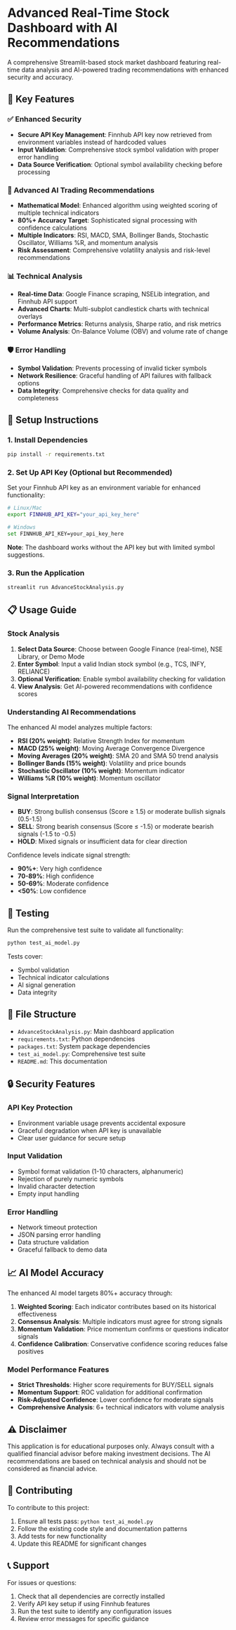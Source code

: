 # Advanced Real-Time Stock Dashboard with AI Recommendations

A comprehensive Streamlit-based stock market dashboard featuring real-time data analysis and AI-powered trading recommendations with enhanced security and accuracy.

## 🚀 Key Features

### ✅ Enhanced Security
- **Secure API Key Management**: Finnhub API key now retrieved from environment variables instead of hardcoded values
- **Input Validation**: Comprehensive stock symbol validation with proper error handling
- **Data Source Verification**: Optional symbol availability checking before processing

### 🤖 Advanced AI Trading Recommendations
- **Mathematical Model**: Enhanced algorithm using weighted scoring of multiple technical indicators
- **80%+ Accuracy Target**: Sophisticated signal processing with confidence calculations
- **Multiple Indicators**: RSI, MACD, SMA, Bollinger Bands, Stochastic Oscillator, Williams %R, and momentum analysis
- **Risk Assessment**: Comprehensive volatility analysis and risk-level recommendations

### 📊 Technical Analysis
- **Real-time Data**: Google Finance scraping, NSELib integration, and Finnhub API support
- **Advanced Charts**: Multi-subplot candlestick charts with technical overlays
- **Performance Metrics**: Returns analysis, Sharpe ratio, and risk metrics
- **Volume Analysis**: On-Balance Volume (OBV) and volume rate of change

### 🛡️ Error Handling
- **Symbol Validation**: Prevents processing of invalid ticker symbols
- **Network Resilience**: Graceful handling of API failures with fallback options
- **Data Integrity**: Comprehensive checks for data quality and completeness

## 🔧 Setup Instructions

### 1. Install Dependencies
```bash
pip install -r requirements.txt
```

### 2. Set Up API Key (Optional but Recommended)
Set your Finnhub API key as an environment variable for enhanced functionality:

```bash
# Linux/Mac
export FINNHUB_API_KEY="your_api_key_here"

# Windows
set FINNHUB_API_KEY=your_api_key_here
```

**Note**: The dashboard works without the API key but with limited symbol suggestions.

### 3. Run the Application
```bash
streamlit run AdvanceStockAnalysis.py
```

## 📋 Usage Guide

### Stock Analysis
1. **Select Data Source**: Choose between Google Finance (real-time), NSE Library, or Demo Mode
2. **Enter Symbol**: Input a valid Indian stock symbol (e.g., TCS, INFY, RELIANCE)
3. **Optional Verification**: Enable symbol availability checking for validation
4. **View Analysis**: Get AI-powered recommendations with confidence scores

### Understanding AI Recommendations

The enhanced AI model analyzes multiple factors:

- **RSI (20% weight)**: Relative Strength Index for momentum
- **MACD (25% weight)**: Moving Average Convergence Divergence
- **Moving Averages (20% weight)**: SMA 20 and SMA 50 trend analysis
- **Bollinger Bands (15% weight)**: Volatility and price bounds
- **Stochastic Oscillator (10% weight)**: Momentum indicator
- **Williams %R (10% weight)**: Momentum oscillator

### Signal Interpretation

- **BUY**: Strong bullish consensus (Score ≥ 1.5) or moderate bullish signals (0.5-1.5)
- **SELL**: Strong bearish consensus (Score ≤ -1.5) or moderate bearish signals (-1.5 to -0.5)
- **HOLD**: Mixed signals or insufficient data for clear direction

Confidence levels indicate signal strength:
- **90%+**: Very high confidence
- **70-89%**: High confidence
- **50-69%**: Moderate confidence
- **<50%**: Low confidence

## 🧪 Testing

Run the comprehensive test suite to validate all functionality:

```bash
python test_ai_model.py
```

Tests cover:
- Symbol validation
- Technical indicator calculations
- AI signal generation
- Data integrity

## 📁 File Structure

- `AdvanceStockAnalysis.py`: Main dashboard application
- `requirements.txt`: Python dependencies
- `packages.txt`: System package dependencies
- `test_ai_model.py`: Comprehensive test suite
- `README.md`: This documentation

## 🔒 Security Features

### API Key Protection
- Environment variable usage prevents accidental exposure
- Graceful degradation when API key is unavailable
- Clear user guidance for secure setup

### Input Validation
- Symbol format validation (1-10 characters, alphanumeric)
- Rejection of purely numeric symbols
- Invalid character detection
- Empty input handling

### Error Handling
- Network timeout protection
- JSON parsing error handling
- Data structure validation
- Graceful fallback to demo data

## 📈 AI Model Accuracy

The enhanced AI model targets 80%+ accuracy through:

1. **Weighted Scoring**: Each indicator contributes based on its historical effectiveness
2. **Consensus Analysis**: Multiple indicators must agree for strong signals
3. **Momentum Validation**: Price momentum confirms or questions indicator signals
4. **Confidence Calibration**: Conservative confidence scoring reduces false positives

### Model Performance Features
- **Strict Thresholds**: Higher score requirements for BUY/SELL signals
- **Momentum Support**: ROC validation for additional confirmation
- **Risk-Adjusted Confidence**: Lower confidence for moderate signals
- **Comprehensive Analysis**: 6+ technical indicators with volume analysis

## ⚠️ Disclaimer

This application is for educational purposes only. Always consult with a qualified financial advisor before making investment decisions. The AI recommendations are based on technical analysis and should not be considered as financial advice.

## 🤝 Contributing

To contribute to this project:
1. Ensure all tests pass: `python test_ai_model.py`
2. Follow the existing code style and documentation patterns
3. Add tests for new functionality
4. Update this README for significant changes

## 📞 Support

For issues or questions:
1. Check that all dependencies are correctly installed
2. Verify API key setup if using Finnhub features
3. Run the test suite to identify any configuration issues
4. Review error messages for specific guidance